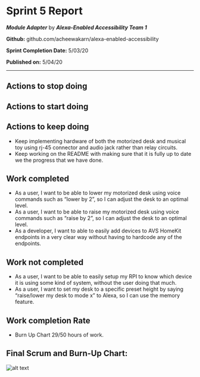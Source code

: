 # Sprint 5 Report

***Module Adapter*** by  ***Alexa-Enabled Accessibility Team 1***

**Github:** github.com/acheewakarn/alexa-enabled-accessibility

**Sprint Completion Date:** 5/03/20

**Published on:** 5/04/20

---


## Actions to stop doing

## Actions to start doing

## Actions to keep doing

- Keep implementing hardware of both the motorized desk and musical toy using rj-45 connector and audio jack rather than relay circuits. 
- Keep working on the README with making sure that it is fully up to date we the progress that we have done.

## Work completed

- As a user, I want to be able to lower my motorized desk using voice commands such as “lower by 2”, so I can adjust the desk to an optimal level.
- As a user, I want to be able to raise my motorized desk using voice commands such as “raise by 2”, so I can adjust the desk to an optimal level.
- As a developer, I want to able to easily add devices to AVS HomeKit endpoints in a very clear way without having to hardcode any of the endpoints.

## Work not completed

- As a user, I want to be able to easily setup my RPI to know which device it is using some kind of system, without the user doing that much.
- As a user, I want to set my desk to a specific preset height by saying “raise/lower my desk to mode x” to Alexa, so I can use the memory feature.


## Work completion Rate

- Burn Up Chart 29/50 hours of work.

## Final Scrum and Burn-Up Chart:

![alt text](Sprint_4_Final_SCRUM_And_BurnUp_Chart.jpeg "ScrumBoard and BurnUp Chart")



